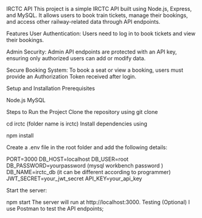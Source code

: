 IRCTC API
This project is a simple IRCTC API built using Node.js, Express, and MySQL. It allows users to book train tickets, manage their bookings, and access other railway-related data through API endpoints.

Features
User Authentication: Users need to log in to book tickets and view their bookings.

Admin Security: Admin API endpoints are protected with an API key, ensuring only authorized users can add or modify data.

Secure Booking System: To book a seat or view a booking, users must provide an Authorization Token received after login.


Setup and Installation
Prerequisites


Node.js
MySQL

Steps to Run the Project
Clone the repository using git clone 

cd irctc (folder name is irctc)
Install dependencies using 

npm install


Create a .env file in the root folder and add the following details:

PORT=3000
DB_HOST=localhost
DB_USER=root
DB_PASSWORD=yourpassword (mysql workbench password )
DB_NAME=irctc_db   (it can be different according to programmer)
JWT_SECRET=your_jwt_secret 
API_KEY=your_api_key


Start the server:

npm start
The server will run at http://localhost:3000.
Testing (Optional)
I use Postman to test the API endpoints;
